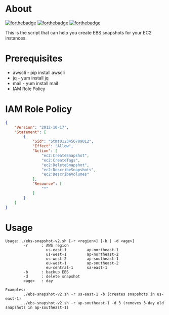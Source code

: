 # About

[![forthebadge](http://forthebadge.com/images/badges/built-with-love.svg)](http://forthebadge.com)
[![forthebadge](http://forthebadge.com/images/badges/powered-by-oxygen.svg)](http://forthebadge.com)
[![forthebadge](http://forthebadge.com/images/badges/fuck-it-ship-it.svg)](http://forthebadge.com)

This is the script that can help you create EBS snapshots for your EC2 instances.

# Prerequisites
* awscli - pip install awscli
* jq - yum install jq
* mail - yum install mail
* IAM Role Policy

# IAM Role Policy
```json
{
    "Version": "2012-10-17",
    "Statement": [
        {
            "Sid": "Stmt0123456789012",
            "Effect": "Allow",
            "Action": [
                "ec2:CreateSnapshot",
                "ec2:CreateTags",
                "ec2:DeleteSnapshot",
                "ec2:DescribeSnapshots",
                "ec2:DescribeVolumes"
            ],
            "Resource": [
                "*"
            ]
        }
    ]
}
```

# Usage
```
Usage: ./ebs-snapshot-v2.sh [-r <region>] [-b | -d <age>]
       	-r     	: AWS region
                  us-east-1    		ap-northeast-1
                  us-west-1    		ap-northeast-2
                  us-west-2    		ap-southeast-1
                  eu-west-1    		ap-southeast-2
                  eu-central-1 		sa-east-1
        -b     	: backup EBS
        -d     	: delete snapshot
        <age>  	: day

Examples:
        ./ebs-snapshot-v2.sh -r us-east-1 -b (creates snapshots in us-east-1)
        ./ebs-snapshot-v2.sh -r ap-southeast-1 -d 3 (removes 3-day old snapshots in ap-southeast-1)
```
